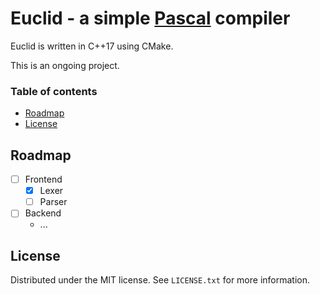 # Euclid - a simple [Pascal](<https://en.wikipedia.org/wiki/Pascal_(programming_language)>) compiler

Euclid is written in C++17 using CMake.

This is an ongoing project.

### Table of contents

- [Roadmap](#roadmap)
- [License](#license)

## Roadmap

- [ ] Frontend
  - [x] Lexer
  - [ ] Parser
- [ ] Backend
  - ...

## License

Distributed under the MIT license. See `LICENSE.txt` for more information.
